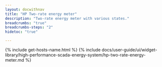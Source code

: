 ```yaml
---
layout: docwithnav
title: "HP Two-rate energy meter"
description: "Two-rate energy meter with various states."
breadcrumbs: "true"
breadcrumbs-steps: "2"
hidetoc: "true"

---
```

{% include get-hosts-name.html %}
{% include docs/user-guide/ui/widget-library/high-performance-scada-energy-system/hp-two-rate-energy-meter.md %}

